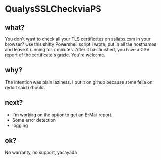 # QualysSSLCheckviaPS

## what?
You don't want to check all your TLS certificates on ssllabs.com in your browser? Use this shitty Powershell script i wrote, put in all the hostnames and leave it running for x minutes. After it has finished, you have a CSV report of the certificate's grade. You're welcome.

## why?
The intention was plain laziness. I put it on github because some fella on reddit said i should.

## next?
- I'm working on the option to get an E-Mail report.
- Some error detection
- logging

## ok?
No warranty, no support, yadayada
